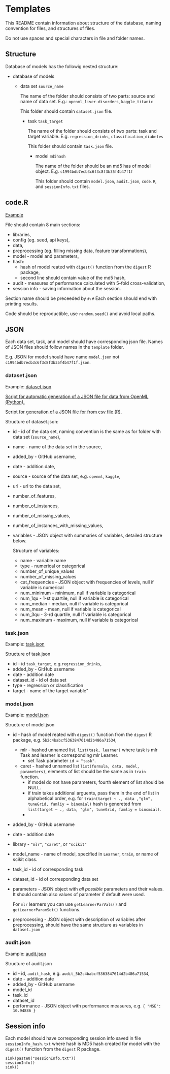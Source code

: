 # Templates

This README contain information about structure of the database, naming convention for files, and structures of files.

Do not use spaces and special characters in file and folder names.

## Structure 

Database of models has the followig nested structure:

- database of models 

  - data set `source_name`
  
      The name of the folder should consists of two parts: source and name of data set.
      E.g.: `openml_liver-disorders`, `kaggle_titanic`
      
      This folder should contain `dataset.json` file.

      - task `task_target`
      
        The name of the folder should consists of two parts: task and target variable.
        E.g. `regression_drinks`, `classification_diabetes`
        
        This folder should contain `task.json` file.

        - model `md5hash`
      
          The name of the folder should be an md5 has of model object.
          E.g. `c1994bdb7ecb3c6f3c8f3b35f4b47f1f`
          
          This folder should contain `model.json`, `audit.json`, `code.R`, and `sessionInfo.txt` files.


## code.R

[Example](code.R)

File should contain 8 main sections: 

* libraries,
* config (eg. seed, api keys),
* data,
* preprocessing (eg. filling missing data, feature transformations),
* model - model and parameters,
* hash:
    - hash of model reated with `digest()` function from the `digest` R package,
    - second line should contain value of the md5 hash,
* audit - measures of performance calculated with 5-fold cross-validation,
* session info - saving information about the session.

Section name should be preceeded by `#:#`
Each section should end with printing results.

Code should be reproductible, use `random.seed()` and avoid local paths.

## JSON

Each data set, task, and model should have corresponding json file. Names of JSON files should follow names in the `template` folder.

E.g. JSON for model should have name `model.json` not `c1994bdb7ecb3c6f3c8f3b35f4b47f1f.json`.

### dataset.json

Example: [dataset.json](dataset.json)

[Script for automatic generation of a JSON file for data from OpenML (Python).](/scripts/generate_dataset_json_siemashko.ipynb)

[Script for generation of a JSON file for from csv file (R).](/scripts/generate_dataset_json_hubertbaniecki.R)

Structure of dataset.json:
- id - id of the data set, naming convention is the same as for folder with data set (`source_name`),
- name - name of the data set in the source,
- added_by - GitHub username,
- date - addition date,
- source - source of the data set, e.g. `openml`, `kaggle`,
- url - url to the data set,
- number_of_features,
- number_of_instances,
- number_of_missing_values,
- number_of_instances_with_missing_values,
- variables - JSON object with summaries of variables, detailed structure below.
    
    Structure of variables:
    - name - variable name
    - type -  numerical or categorical
    - number_of_unique_values
    - number_of_missing_values
    - cat_frequencies - JSON object with frequencies of levels, null if variable is numerical
    - num_minimum - minimum, null if variable is categorical 
    - num_1qu - 1-st quartile, null if variable is categorical
    - num_median - median, null if variable is categorical
    - num_mean - mean, null if variable is categorical
    - num_3qu - 3-rd quartile, null if variable is categorical
    - num_maximum - maximum, null if variable is categorical

### task.json

Example: [task.json](task.json)

Structure of task.json
- id - id `task_target`, e.g.`regression_drinks`,
- added_by - GitHub username
- date - addition date
- dataset_id - id of data set
- type - regression or classification
- target - name of the target variable"

### model.json

Example: [model.json](model.json)

Structure of model.json
- id -  hash of model reated with `digest()` function from the `digest` R package, e.g. `5b2c4babcf5363847614d2b486a71534`,
    - mlr - hashed unnamed list. `list(task, learner)` where task is mlr Task and learner is corresponding mlr Learner. 
        - set Task parameter `id = "task"`.
    - caret - hashed unnamed list `list(formula, data, model, parameters)`, elements of list should be the same as in `train` function.
        - if model do not have parameters, fourth element of list should be NULL.
        - if train takes additional arguents, pass them in the end of list in alphabetical order, e.g. for `train(target ~ ., data ,"glm", tuneGrid, famliy = binomial)` hash is genereted from `list(target ~ ., data, "glm", tuneGrid, famliy = binomial)`.
        - 
-	added_by - GitHub username
-	date - addition date
- library - `"mlr"`, `"caret"`, or `"scikit"`
- model_name - name of model, specified in `Learner`, `train`, or name of scikit class. 
-	task_id - id of corresponding task
-	dataset_id - id of corresponding data set
-	parameters - JSON object with *all possible* parameters and their values. It should contain also values of parameter if default were used.

    For `mlr` learners you can use `getLearnerParVals()` and `getLearnerParamSet()` functions.  
- preprocessing - JSON object with description of variables after preprocessing, should have the same structure as variables in `dataset.json`


### audit.json

Example: [audit.json](audit.json)

Structure of audit.json
- id - id, `audit_hash`, e.g. `audit_5b2c4babcf5363847614d2b486a71534`,
- date - addition date
- added_by - GitHub username
- model_id 
- task_id
- dataset_id
- performance - JSON object with performance measures, e.g. 
      ```
      {
        "MSE":  10.94886
      }
      ```
      
## Session info

Each model should have corresponding session info saved in file `sessionInfo_hash.txt` where hash is MD5 hash created for model with the `digest()` function from the `digest` R package.

```{r}
sink(paste0("sessionInfo.txt"))
sessionInfo()
sink()
```
